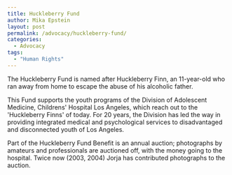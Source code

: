 ```yaml
---
title: Huckleberry Fund
author: Mika Epstein
layout: post
permalink: /advocacy/huckleberry-fund/
categories:
  - Advocacy
tags: 
  - "Human Rights"
---
```


The Huckleberry Fund is named after Huckleberry Finn, an 11-year-old who ran away from home to escape the abuse of his alcoholic father.

This Fund supports the youth programs of the Division of Adolescent Medicine, Childrens' Hospital Los Angeles, which reach out to the 'Huckleberry Finns' of today. For 20 years, the Division has led the way in providing integrated medical and psychological services to disadvantaged and disconnected youth of Los Angeles.

Part of the Huckleberry Fund Benefit is an annual auction; photographs by amateurs and professionals are auctioned off, with the money going to the hospital. Twice now (2003, 2004) Jorja has contributed photographs to the auction.
